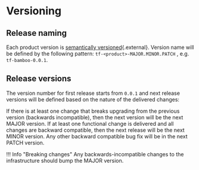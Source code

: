 # Versioning

## Release naming
Each product version is [semantically versioned](https://semver.org/){.external}. 
Version name will be defined by the following pattern: `tf-<product>-MAJOR.MINOR.PATCH` , e.g. `tf-bamboo-0.0.1`. 

## Release versions
The version number for first release starts from `0.0.1` and next release versions will be defined based on the nature of the delivered changes:

If there is at least one change that breaks upgrading from the previous version (backwards incompatible), then the next version will be the next MAJOR version. 
If at least one functional change is delivered and all changes are backward compatible, then the next release will be the next MINOR version. 
Any other backward compatible bug fix will be in the next PATCH version. 

!!! Info "Breaking changes"
    Any backwards-incompatible changes to the infrastructure should bump the MAJOR version.


